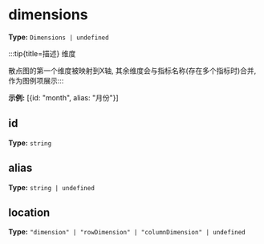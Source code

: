 # dimensions

**Type:** `Dimensions | undefined`

:::tip{title=描述}
维度



散点图的第一个维度被映射到X轴, 其余维度会与指标名称(存在多个指标时)合并, 作为图例项展示:::


 

**示例:**
[{id: "month", alias: "月份"}]


 


## id

**Type:** `string`

## alias

**Type:** `string | undefined`

## location

**Type:** `"dimension" | "rowDimension" | "columnDimension" | undefined`

